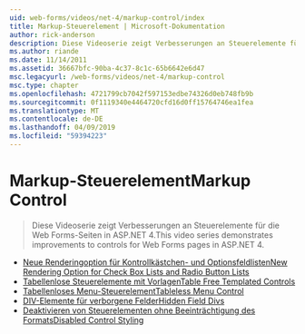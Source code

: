 ```yaml
---
uid: web-forms/videos/net-4/markup-control/index
title: Markup-Steuerelement | Microsoft-Dokumentation
author: rick-anderson
description: Diese Videoserie zeigt Verbesserungen an Steuerelemente für die Web Forms-Seiten in ASP.NET 4.
ms.author: riande
ms.date: 11/14/2011
ms.assetid: 36667bfc-90ba-4c37-8c1c-65b6642e6d47
msc.legacyurl: /web-forms/videos/net-4/markup-control
msc.type: chapter
ms.openlocfilehash: 4721799cb7042f597153edbe74326d0eb748fb9b
ms.sourcegitcommit: 0f1119340e4464720cfd16d0ff15764746ea1fea
ms.translationtype: MT
ms.contentlocale: de-DE
ms.lasthandoff: 04/09/2019
ms.locfileid: "59394223"
---
```

# <a name="markup-control"></a><span data-ttu-id="44a40-103">Markup-Steuerelement</span><span class="sxs-lookup"><span data-stu-id="44a40-103">Markup Control</span></span>

> <span data-ttu-id="44a40-104">Diese Videoserie zeigt Verbesserungen an Steuerelemente für die Web Forms-Seiten in ASP.NET 4.</span><span class="sxs-lookup"><span data-stu-id="44a40-104">This video series demonstrates improvements to controls for Web Forms pages in ASP.NET 4.</span></span>


- [<span data-ttu-id="44a40-105">Neue Renderingoption für Kontrollkästchen- und Optionsfeldlisten</span><span class="sxs-lookup"><span data-stu-id="44a40-105">New Rendering Option for Check Box Lists and Radio Button Lists</span></span>](aspnet-4-quick-hit-new-rendering-option-for-check-box-lists-and-radio-button-lists.md)
- [<span data-ttu-id="44a40-106">Tabellenlose Steuerelemente mit Vorlagen</span><span class="sxs-lookup"><span data-stu-id="44a40-106">Table Free Templated Controls</span></span>](aspnet-4-quick-hit-table-free-templated-controls.md)
- [<span data-ttu-id="44a40-107">Tabellenloses Menu-Steuerelement</span><span class="sxs-lookup"><span data-stu-id="44a40-107">Tableless Menu Control</span></span>](aspnet-4-quick-hit-tableless-menu-control.md)
- [<span data-ttu-id="44a40-108">DIV-Elemente für verborgene Felder</span><span class="sxs-lookup"><span data-stu-id="44a40-108">Hidden Field Divs</span></span>](aspnet-4-quick-hit-hidden-field-divs.md)
- [<span data-ttu-id="44a40-109">Deaktivieren von Steuerelementen ohne Beeinträchtigung des Formats</span><span class="sxs-lookup"><span data-stu-id="44a40-109">Disabled Control Styling</span></span>](aspnet-4-quick-hit-disabled-control-styling.md)
